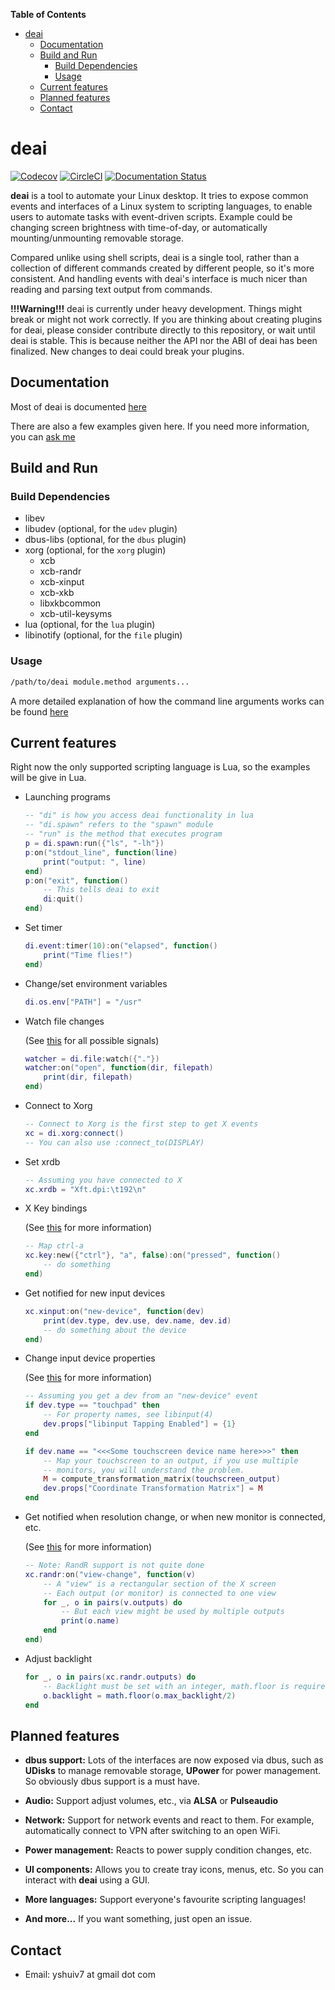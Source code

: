 <!-- markdown-toc start - Don't edit this section. Run M-x markdown-toc-refresh-toc -->
**Table of Contents**

- [deai](#deai)
    - [Documentation](#documentation)
    - [Build and Run](#build-and-run)
        - [Build Dependencies](#build-dependencies)
        - [Usage](#usage)
    - [Current features](#current-features)
    - [Planned features](#planned-features)
    - [Contact](#contact)

<!-- markdown-toc end -->
# deai

[![Codecov](https://img.shields.io/codecov/c/github/yshui/deai.svg)](https://codecov.io/gh/yshui/deai) [![CircleCI](https://circleci.com/gh/yshui/deai.svg?style=shield&circle-token=75b416f5709a1179e1a817e7fb5568c5814d51ee)](https://circleci.com/gh/yshui/deai) [![Documentation Status](https://readthedocs.org/projects/deai/badge/?version=latest)](https://deai.readthedocs.io/en/latest/?badge=latest)

**deai** is a tool to automate your Linux desktop. It tries to expose common events and interfaces of a Linux system to scripting languages, to enable users to automate tasks with event-driven scripts. Example could be changing screen brightness with time-of-day, or automatically mounting/unmounting removable storage.

Compared unlike using shell scripts, deai is a single tool, rather than a collection of different commands created by different people, so it's more consistent. And handling events with deai's interface is much nicer than reading and parsing text output from commands.

**!!!Warning!!!** deai is currently under heavy development. Things might break or might not work correctly. If you are thinking about creating plugins for deai, please consider contribute directly to this repository, or wait until deai is stable. This is because neither the API nor the ABI of deai has been finalized. New changes to deai could break your plugins.

## Documentation

Most of deai is documented [here](https://deai.readthedocs.io/en/latest/)

There are also a few examples given here. If you need more information, you can [ask me](#contact)

## Build and Run

### Build Dependencies

* libev
* libudev (optional, for the `udev` plugin)
* dbus-libs (optional, for the `dbus` plugin)
* xorg (optional, for the `xorg` plugin)
    * xcb
    * xcb-randr
    * xcb-xinput
    * xcb-xkb
    * libxkbcommon
    * xcb-util-keysyms
* lua (optional, for the `lua` plugin)
* libinotify (optional, for the `file` plugin)

### Usage

```sh
/path/to/deai module.method arguments...
```

A more detailed explanation of how the command line arguments works can be found
[here](https://deai.readthedocs.io/en/latest/how_to_run.html)

## Current features

Right now the only supported scripting language is Lua, so the examples will be give in Lua.

* Launching programs

  ```lua
  -- "di" is how you access deai functionality in lua
  -- "di.spawn" refers to the "spawn" module
  -- "run" is the method that executes program
  p = di.spawn:run({"ls", "-lh"})
  p:on("stdout_line", function(line)
      print("output: ", line)
  end)
  p:on("exit", function()
      -- This tells deai to exit
      di:quit()
  end)
  ```

* Set timer

  ```lua
  di.event:timer(10):on("elapsed", function()
      print("Time flies!")
  end)
  ```

* Change/set environment variables

  ```lua
  di.os.env["PATH"] = "/usr"
  ```

* Watch file changes

  (See [this](https://deai.readthedocs.io/en/latest/generated/deai.plugin.file%3AWatch.html#signals) for all possible signals)
  ```lua
  watcher = di.file:watch({"."})
  watcher:on("open", function(dir, filepath)
      print(dir, filepath)
  end)
  ```

* Connect to Xorg

  ```lua
  -- Connect to Xorg is the first step to get X events
  xc = di.xorg:connect()
  -- You can also use :connect_to(DISPLAY)
  ```

* Set xrdb

  ```lua
  -- Assuming you have connected to X
  xc.xrdb = "Xft.dpi:\t192\n"
  ```

* X Key bindings

  (See [this](https://deai.readthedocs.io/en/latest/generated/deai.plugin.xorg%3AKey.html) for more information)

  ```lua
  -- Map ctrl-a
  xc.key:new({"ctrl"}, "a", false):on("pressed", function()
      -- do something
  end)
  ```

* Get notified for new input devices

  ```lua
  xc.xinput:on("new-device", function(dev)
      print(dev.type, dev.use, dev.name, dev.id)
      -- do something about the device
  end)
  ```

* Change input device properties

  (See [this](https://deai.readthedocs.io/en/latest/generated/deai.plugin.xorg.xi%3ADevice.html#module-deai.plugin.xorg.xi.Device) for more information)

  ```lua
  -- Assuming you get a dev from an "new-device" event
  if dev.type == "touchpad" then
      -- For property names, see libinput(4)
      dev.props["libinput Tapping Enabled"] = {1}
  end

  if dev.name == "<<<Some touchscreen device name here>>>" then
      -- Map your touchscreen to an output, if you use multiple
      -- monitors, you will understand the problem.
      M = compute_transformation_matrix(touchscreen_output)
      dev.props["Coordinate Transformation Matrix"] = M
  end
  ```

* Get notified when resolution change, or when new monitor is connected, etc.

  (See [this](https://deai.readthedocs.io/en/latest/generated/deai.plugin.xorg%3ARandrExt.html) for more information)

  ```lua
  -- Note: RandR support is not quite done
  xc.randr:on("view-change", function(v)
      -- A "view" is a rectangular section of the X screen
      -- Each output (or monitor) is connected to one view
      for _, o in pairs(v.outputs) do
          -- But each view might be used by multiple outputs
          print(o.name)
      end
  end)
  ```

* Adjust backlight

  ```lua
  for _, o in pairs(xc.randr.outputs) do
      -- Backlight must be set with an integer, math.floor is required here
      o.backlight = math.floor(o.max_backlight/2)
  end
  ```

## Planned features

* **dbus support:** Lots of the interfaces are now exposed via dbus, such as **UDisks** to manage removable storage, **UPower** for power management. So obviously dbus support is a must have.

* **Audio:** Support adjust volumes, etc., via **ALSA** or **Pulseaudio**

* **Network:** Support for network events and react to them. For example, automatically connect to VPN after switching to an open WiFi.

* **Power management:** Reacts to power supply condition changes, etc.

* **UI components:** Allows you to create tray icons, menus, etc. So you can interact with **deai** using a GUI.

* **More languages:** Support everyone's favourite scripting languages!

* **And more...** If you want something, just open an issue.

## Contact

* Email: yshuiv7 at gmail dot com

